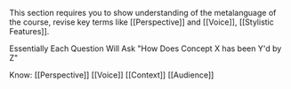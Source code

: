 This section requires you to show understanding of the metalanguage of the course, revise key terms like [[Perspective]] and [[Voice]], [[Stylistic Features]].

Essentially Each Question Will Ask "How Does Concept X has been Y'd by Z"

Know:
[[Perspective]]
[[Voice]]
[[Context]]
[[Audience]]
